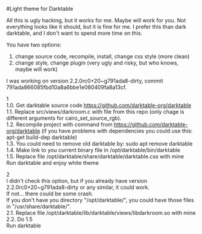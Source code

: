 #Light theme for Darktable

All this is ugly hacking, but it works for me. Maybe will work for you.
Not everything looks like it should, but it is fine for me. I prefer this than dark darktable, and I don't want to spend
more time on this.

You have two options:
1. change source code, recompile, install, change css style (more clean)  
2. change style, change plugin (very ugly and risky, but who knows, maybe will work)

I was working on version 2.2.0rc0+20~g791ada8-dirty, commit 791ada866085fbd10a8a6bbe1e080409fa8a13cf.

1  
1.0. Get darktable source code <https://github.com/darktable-org/darktable>  
1.1. Replace src/views/darkroom.c with file from this repo (only chage is different arguments for cairo_set_source_rgb).  
1.2. Recompile project with command from <https://github.com/darktable-org/darktable> (if you have problems with dependencies you could use this: apt-get build-dep darktable)  
1.3. You could need to remove old darktable by: sudo apt remove darktable  
1.4. Make link to you current binary file in /opt/darktable/bin/darktable  
1.5. Replace file /opt/darktable/share/darktable/darktable.css with mine   
Run darktable and enjoy white theme

2  
I didn't check this option, but if you already have version 2.2.0rc0+20~g791ada8-dirty or any similar, it could work.  
If not... there could be some crash.  
If you don't have you directory "/opt/darktable/", you could have those files in "/usr/share/darktable/".  
2.1. Replace file /opt/darktable/lib/darktable/views/libdarkroom.so with mine  
2.2. Do 1.5  
Run darktable
